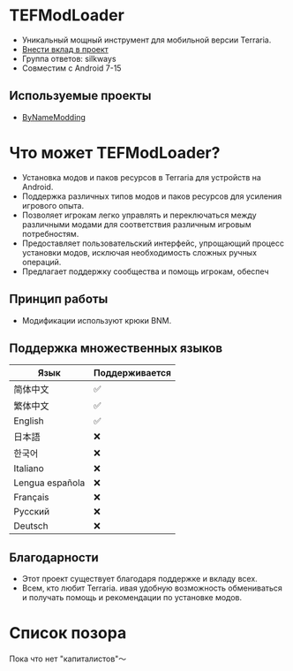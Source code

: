 # TEFModLoader

* Уникальный мощный инструмент для мобильной версии Terraria.
* [Внести вклад в проект](http://qm.qq.com/cgi-bin/qm/qr?_wv=1027&k=4_FgF6B2vAHURKYQeM-iU3hgXgLa5yao&authKey=uVaNXW3raKeD3M6lx9RryVaH0xC6hRsxfklNoYYB1FMIeOLlEChlrfD%2FbW9TsRkC&noverify=0&group_code=960014110)
* Группа ответов: silkways
* Совместим с Android 7-15

## Используемые проекты

* [ByNameModding](https://github.com/ByNameModding/BNM-Android)

# Что может TEFModLoader?

* Установка модов и паков ресурсов в Terraria для устройств на Android.
* Поддержка различных типов модов и паков ресурсов для усиления игрового опыта.
* Позволяет игрокам легко управлять и переключаться между различными модами для соответствия различным игровым потребностям.
* Предоставляет пользовательский интерфейс, упрощающий процесс установки модов, исключая необходимость сложных ручных операций.
* Предлагает поддержку сообщества и помощь игрокам, обеспеч

## Принцип работы

* Модификации используют крюки BNM.

## Поддержка множественных языков


| Язык         | Поддерживается |
| ---------------- | -------------------------- |
| 简体中文         | ✅️                        |
| 繁体中文         | ✅                          |
| English          | ✅️                          |
| 日本語           | ❌                         |
| 한국어           | ❌                         |
| Italiano         | ❌                         |
| Lengua española | ❌                         |
| Français        | ❌                         |
| Русский   | ❌                         |
| Deutsch          | ❌                         |

## Благодарности

* Этот проект существует благодаря поддержке и вкладу всех.
* Всем, кто любит Terraria.
  ивая удобную возможность обмениваться и получать помощь и рекомендации по установке модов.

# Список позора

Пока что нет "капиталистов"～
